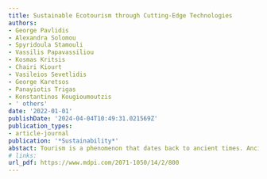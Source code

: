 ```yaml
---
title: Sustainable Ecotourism through Cutting-Edge Technologies
authors:
- George Pavlidis
- Alexandra Solomou
- Spyridoula Stamouli
- Vassilis Papavassiliou
- Kosmas Kritsis
- Chairi Kiourt
- Vasileios Sevetlidis
- George Karetsos
- Panayiotis Trigas
- Konstantinos Kougioumoutzis
- ' others'
date: '2022-01-01'
publishDate: '2024-04-04T10:49:31.021569Z'
publication_types:
- article-journal
publication: '*Sustainability*'
abstact: Tourism is a phenomenon that dates back to ancient times. Ancient Greek philosophers recognised, adopted, and promoted the concept of rest-based tourism. Ecotourism is a particular type of tourism that connects with activities that take place in nature, without harming it, along with the herbal and animal wealth. According to estimates, the global ecotourism industry is currently booming due to various reasons, and it is becoming an important factor of sustainable regional development. This article presents the vision, work, and outcomes of project AdVENt, a project focusing natively in sustainable ecotourism through natural science and technological innovation. AdVENt’s study area includes the National Parks of Oiti (or Oeta) and Parnassus in Central Greece, where there is a remarkable native flora with a high endemism rate integrated with areas of cultural value and national and European hiking routes and paths of varying difficulty.
# links:
url_pdf: https://www.mdpi.com/2071-1050/14/2/800
---
```

